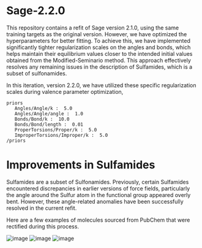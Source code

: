 # Sage-2.2.0

This repository contains a refit of Sage version 2.1.0, using the same training targets as the original version. However, we have optimized the hyperparameters for better fitting. To achieve this, we have implemented significantly tighter regularization scales on the angles and bonds, which helps maintain their equilibrium values closer to the intended initial values obtained from the Modified-Seminario method. This approach effectively resolves any remaining issues in the description of Sulfamides, which is a subset of sulfonamides.

In this iteration, version 2.2.0, we have utilized these specific regularization scales during valence parameter optimization, 
```
priors
   Angles/Angle/k :  5.0
   Angles/Angle/angle :  1.0
   Bonds/Bond/k :  10.0
   Bonds/Bond/length :  0.01
   ProperTorsions/Proper/k :  5.0
   ImproperTorsions/Improper/k :  5.0
/priors

```

# Improvements in Sulfamides
Sulfamides are a subset of Sulfonamides. Previously, certain Sulfamides encountered discrepancies in earlier versions of force fields, particularly the angle around the Sulfur atom in the functional group appeared overly bent. However, these angle-related anomalies have been successfully resolved in the current refit. 

Here are a few examples of molecules sourced from PubChem that were rectified during this process.

![image](https://github.com/pavankum/sage-2.2.0/assets/16142894/8eeed184-9736-402e-9089-5db48074fdb5)
![image](https://github.com/pavankum/sage-2.2.0/assets/16142894/2f1cb0a0-8f7d-4ac3-9fe2-a22e1cae7b76)
![image](https://github.com/pavankum/sage-2.2.0/assets/16142894/f6355b13-d7b5-4b9d-8cd8-49ea1795e68f)



